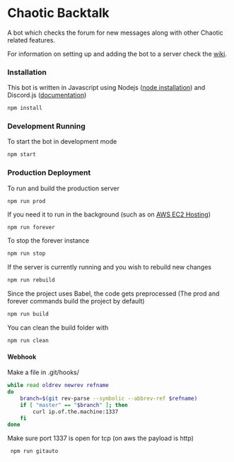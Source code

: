 # Chaotic Backtalk
A bot which checks the forum for new messages along with other Chaotic related features.

For information on setting up and adding the bot to a server check the [wiki](https://github.com/chaoticbackup/discordbot/wiki).

### Installation
This bot is written in Javascript using Nodejs ([node installation](https://nodejs.org/en/)) and Discord.js ([documentation](https://discord.js.org/#/docs/main/stable/general/welcome))
```bash
npm install
```

### Development Running
To start the bot in development mode
```bash
npm start
```

### Production Deployment
To run and build the production server
```
npm run prod
```

If you need it to run in the background (such as on [AWS EC2 Hosting](https://github.com/chaoticbackup/discordbot/wiki/AWS-EC2-Hosting))
```bash
npm run forever
```
To stop the forever instance
```bash
npm run stop
```
If the server is currently running and you wish to rebuild new changes
```bash
npm run rebuild
```

Since the project uses Babel, the code gets preprocessed (The prod and forever commands build the project by default)
```bash
npm run build
```
You can clean the build folder with
```bash
npm run clean
```

#### Webhook
Make a file in .git/hooks/  
```bash
while read oldrev newrev refname
do
    branch=$(git rev-parse --symbolic --abbrev-ref $refname)
    if [ "master" == "$branch" ]; then
        curl ip.of.the.machine:1337
    fi
done
```

Make sure port 1337 is open for tcp (on aws the payload is http)  
```bash
 npm run gitauto
```
